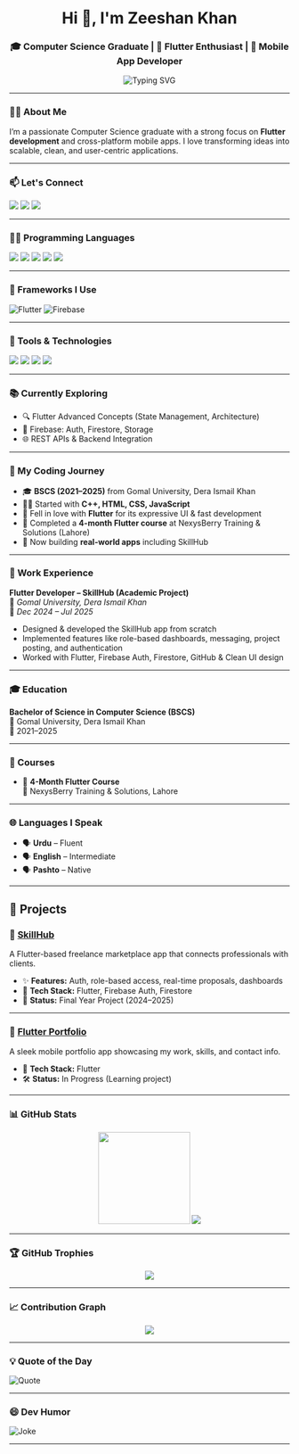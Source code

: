 <h1 align="center">Hi 👋, I'm Zeeshan Khan</h1>
<h3 align="center">🎓 Computer Science Graduate | 💙 Flutter Enthusiast | 📱 Mobile App Developer</h3>

<p align="center">
  <img src="https://readme-typing-svg.herokuapp.com?font=Fira+Code&duration=3000&pause=1000&color=00BFFF&center=true&vCenter=true&width=480&lines=Flutter+Developer;Firebase+Lover;Cross-Platform+Apps;Clean+UI+Fanatic;Always+Learning..." alt="Typing SVG" />
</p>

---

### 👨‍💻 About Me

I’m a passionate Computer Science graduate with a strong focus on **Flutter development** and cross-platform mobile apps. I love transforming ideas into scalable, clean, and user-centric applications.

---

### 📫 Let's Connect

<p align="left">
  <a href="mailto:xeeshan463@gmail.com"><img src="https://img.shields.io/badge/Gmail-D14836?style=for-the-badge&logo=gmail&logoColor=white"/></a>
  <a href="https://linkedin.com/in/zeeshan-khan-dev"><img src="https://img.shields.io/badge/LinkedIn-0A66C2?style=for-the-badge&logo=linkedin&logoColor=white"/></a>
  <a href="https://wa.me/923494678746"><img src="https://img.shields.io/badge/WhatsApp-25D366?style=for-the-badge&logo=whatsapp&logoColor=white"/></a>
</p>

---

### 🧑‍💻 Programming Languages

<p>
  <img src="https://img.shields.io/badge/Dart-0175C2?style=for-the-badge&logo=dart&logoColor=white"/>
  <img src="https://img.shields.io/badge/JavaScript-F7DF1E?style=for-the-badge&logo=javascript&logoColor=black"/>
  <img src="https://img.shields.io/badge/C++-00599C?style=for-the-badge&logo=c%2B%2B&logoColor=white"/>
  <img src="https://img.shields.io/badge/HTML-E34F26?style=for-the-badge&logo=html5&logoColor=white"/>
  <img src="https://img.shields.io/badge/CSS-1572B6?style=for-the-badge&logo=css3&logoColor=white"/>
</p>

---

### 🧩 Frameworks I Use
![Flutter](https://img.shields.io/badge/Flutter-02569B?style=for-the-badge&logo=flutter&logoColor=white)
![Firebase](https://img.shields.io/badge/Firebase-FFCA28?style=for-the-badge&logo=firebase&logoColor=black)

---

### 🧰 Tools & Technologies

<p>
  <img src="https://img.shields.io/badge/VS%20Code-007ACC?style=for-the-badge&logo=visual-studio-code&logoColor=white"/>
  <img src="https://img.shields.io/badge/Android%20Studio-3DDC84?style=for-the-badge&logo=android-studio&logoColor=white"/>
  <img src="https://img.shields.io/badge/Firebase-FFCA28?style=for-the-badge&logo=firebase&logoColor=black"/>
  <img src="https://img.shields.io/badge/GitHub-181717?style=for-the-badge&logo=github&logoColor=white"/>
</p>

---

### 📚 Currently Exploring

- 🔍 Flutter Advanced Concepts (State Management, Architecture)
- 🔐 Firebase: Auth, Firestore, Storage
- 🌐 REST APIs & Backend Integration

---

### 🚀 My Coding Journey

- 🎓 **BSCS (2021–2025)** from Gomal University, Dera Ismail Khan  
- 👨‍💻 Started with **C++, HTML, CSS, JavaScript**
- 💙 Fell in love with **Flutter** for its expressive UI & fast development  
- 📜 Completed a **4-month Flutter course** at NexysBerry Training & Solutions (Lahore)  
- 🔧 Now building **real-world apps** including SkillHub

---

### 💼 Work Experience

**Flutter Developer – SkillHub (Academic Project)**  
📍 *Gomal University, Dera Ismail Khan*  
📆 *Dec 2024 – Jul 2025*

- Designed & developed the SkillHub app from scratch
- Implemented features like role-based dashboards, messaging, project posting, and authentication
- Worked with Flutter, Firebase Auth, Firestore, GitHub & Clean UI design

---

### 🎓 Education

**Bachelor of Science in Computer Science (BSCS)**  
📍 Gomal University, Dera Ismail Khan  
📅 2021–2025

---

### 📜 Courses

- 📘 **4-Month Flutter Course**  
  🏫 NexysBerry Training & Solutions, Lahore

---

### 🌐 Languages I Speak

- 🗣️ **Urdu** – Fluent  
- 🗣️ **English** – Intermediate  
- 🗣️ **Pashto** – Native  

---

## 💼 Projects

### 🔹 [SkillHub](https://github.com/zeeshankhan-dev/Flutter_skillhub_app)
A Flutter-based freelance marketplace app that connects professionals with clients.

- ✨ **Features:** Auth, role-based access, real-time proposals, dashboards
- 🔧 **Tech Stack:** Flutter, Firebase Auth, Firestore
- 📱 **Status:** Final Year Project (2024–2025)

---

### 🔹 [Flutter Portfolio](https://github.com/zeeshankhan-dev/flutter_portfolio)
A sleek mobile portfolio app showcasing my work, skills, and contact info.

- 🔧 **Tech Stack:** Flutter
- 🛠️ **Status:** In Progress (Learning project)

---

### 📊 GitHub Stats

<p align="center">
  <img src="https://github-readme-stats.vercel.app/api?username=zeeshankhan-dev&show_icons=true&theme=radical" height="165"/>
  <img src="https://github-readme-stats.vercel.app/api/top-langs/?username=zeeshankhan-dev&layout=compact&theme=radical"/>
</p>

---

### 🏆 GitHub Trophies

<p align="center">
  <img src="https://github-profile-trophy.vercel.app/?username=zeeshankhan-dev&theme=algolia&no-frame=true&row=1&margin-w=15" />
</p>

---

### 📈 Contribution Graph

<p align="center">
  <img src="https://github-readme-activity-graph.vercel.app/graph?username=zeeshankhan-dev&theme=react-dark" />
</p>

---

### 💡 Quote of the Day

![Quote](https://quotes-github-readme.vercel.app/api?type=horizontal&theme=dark)

---

### 😄 Dev Humor

![Joke](https://readme-jokes.vercel.app/api?hideBorder)

---
